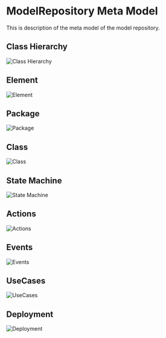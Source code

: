 ModelRepository Meta Model
==========================
This is description of the meta model of the model repository.

Class Hierarchy
---------------
![Class Hierarchy](https://github.com/downloads/lsolbach/ModelRepository/ClassHierarchy.png)


Element
-------
![Element](https://github.com/downloads/lsolbach/ModelRepository/Element.png)


Package
-------
![Package](https://github.com/downloads/lsolbach/ModelRepository/Package.png)


Class
-----
![Class](https://github.com/downloads/lsolbach/ModelRepository/Class.png)


State Machine
-------------
![State Machine](https://github.com/downloads/lsolbach/ModelRepository/StateMachine.png)


Actions
-------
![Actions](https://github.com/downloads/lsolbach/ModelRepository/Actions.png)


Events
------
![Events](https://github.com/downloads/lsolbach/ModelRepository/Events.png)


UseCases
--------
![UseCases](https://github.com/downloads/lsolbach/ModelRepository/UseCases.png)


Deployment
----------
![Deployment](Deployment.png)

